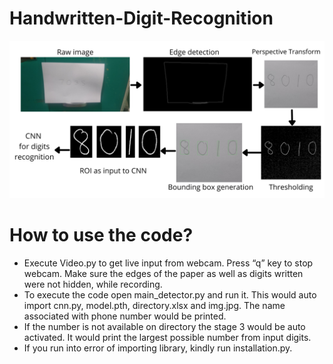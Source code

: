 # Handwritten-Digit-Recognition
![alt text](https://github.com/TejoramV/Handwritten-Digit-Recognition/blob/main/Flow_chart.png)
# How to use the code?
* Execute Video.py to get live input from webcam. Press “q” key to stop webcam. Make sure the edges of the paper as well as digits written were not hidden, while recording.    
* To execute the code open main_detector.py and run it. This would auto import cnn.py, model.pth, directory.xlsx and img.jpg. The name associated with phone number would be printed.
* If the number is not available on directory the stage 3 would be auto activated. It would print the largest possible number from input digits.
* If you run into error of importing library, kindly run installation.py. 
